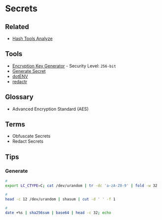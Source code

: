 # Secrets

## Related

- [Hash Tools Analyze](/hash.md#analyze)

## Tools

- [Encryption Key Generator](https://allkeysgenerator.com/Random/Security-Encryption-Key-Generator.aspx) - Security Level: `256-bit`
- [Generate Secret](https://generate-secret.vercel.app/32)
- [dotENV](/dotenv/README.md)
- [redactr](/redactr.md)

## Glossary

- Advanced Encryption Standard (AES)

## Terms

- Obfuscate Secrets
- Redact Secrets

## Tips

### Generate

```sh
#
export LC_CTYPE=C; cat /dev/urandom | tr -dc 'a-zA-Z0-9' | fold -w 32 | head -n 1

#
head -c 12 /dev/urandom | shasum | cut -d ' ' -f 1

#
date +%s | sha256sum | base64 | head -c 32; echo
```
